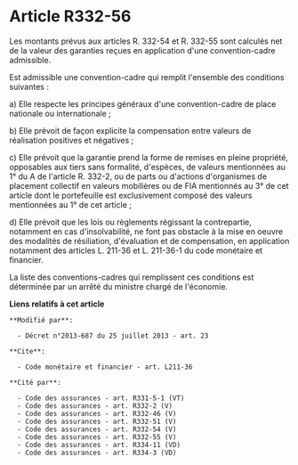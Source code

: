# Article R332-56

Les montants prévus aux articles R. 332-54 et R. 332-55 sont calculés net de la valeur des garanties reçues en application
d'une convention-cadre admissible. 

Est admissible une convention-cadre qui remplit l'ensemble des conditions suivantes : 

a) Elle respecte les principes généraux d'une convention-cadre de place nationale ou internationale ; 

b) Elle prévoit de façon explicite la compensation entre valeurs de réalisation positives et négatives ; 

c) Elle prévoit que la garantie prend la forme de remises en pleine propriété, opposables aux tiers sans formalité,
d'espèces, de valeurs mentionnées au 1° du A de l'article R. 332-2, ou de parts ou d'actions d'organismes de placement
collectif en valeurs mobilières ou de FIA mentionnés au 3° de cet article dont le portefeuille est exclusivement composé des
valeurs mentionnées au 1° de cet article ; 

d) Elle prévoit que les lois ou règlements régissant la contrepartie, notamment en cas d'insolvabilité, ne font pas obstacle
à la mise en oeuvre des modalités de résiliation, d'évaluation et de compensation, en application notamment des articles L.
211-36 et L. 211-36-1 du code monétaire et financier. 

La liste des conventions-cadres qui remplissent ces conditions est déterminée par un arrêté du ministre chargé de l'économie.

**Liens relatifs à cet article**

	**Modifié par**:

	  - Décret n°2013-687 du 25 juillet 2013 - art. 23

	**Cite**:

	  - Code monétaire et financier - art. L211-36

	**Cité par**:

	  - Code des assurances - art. R331-5-1 (VT)
	  - Code des assurances - art. R332-2 (V)
	  - Code des assurances - art. R332-46 (V)
	  - Code des assurances - art. R332-51 (V)
	  - Code des assurances - art. R332-54 (V)
	  - Code des assurances - art. R332-55 (V)
	  - Code des assurances - art. R334-11 (VD)
	  - Code des assurances - art. R334-3 (VD)
